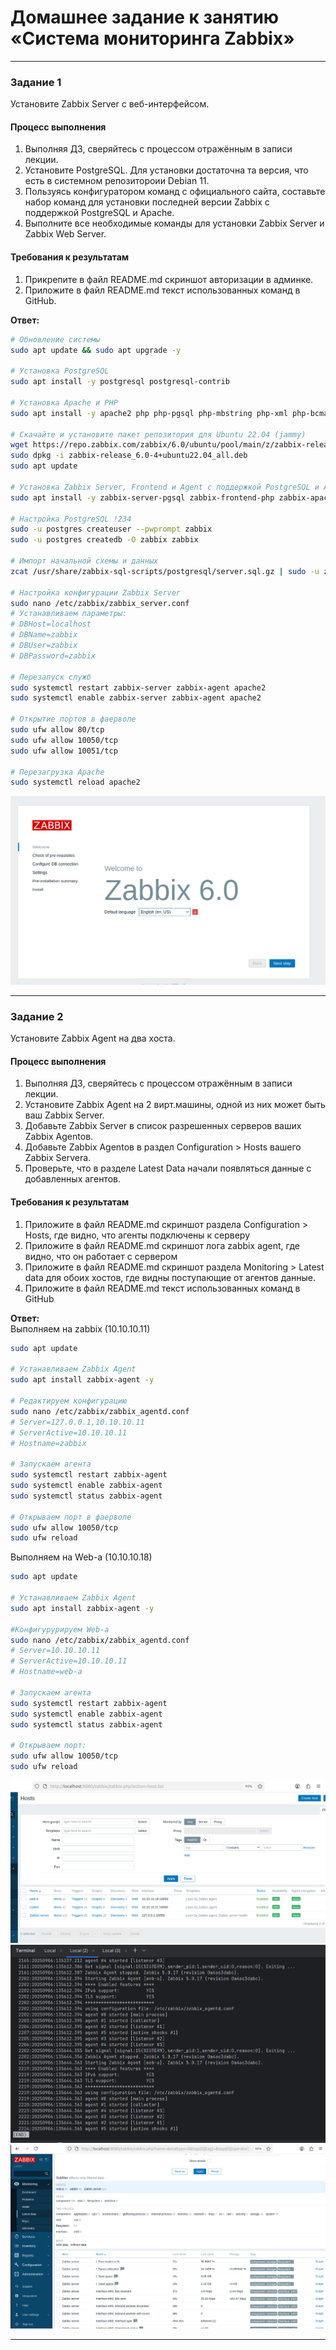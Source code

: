 # Домашнее задание к занятию «Система мониторинга Zabbix»

---

### Задание 1

Установите Zabbix Server с веб-интерфейсом.

#### Процесс выполнения
1. Выполняя ДЗ, сверяйтесь с процессом отражённым в записи лекции.
2. Установите PostgreSQL. Для установки достаточна та версия, что есть в системном репозитороии Debian 11.
3. Пользуясь конфигуратором команд с официального сайта, составьте набор команд для установки последней версии Zabbix с поддержкой PostgreSQL и Apache.
4. Выполните все необходимые команды для установки Zabbix Server и Zabbix Web Server.

#### Требования к результатам
1. Прикрепите в файл README.md скриншот авторизации в админке.
2. Приложите в файл README.md текст использованных команд в GitHub.

**Ответ:**
```bash
# Обновление системы
sudo apt update && sudo apt upgrade -y

# Установка PostgreSQL
sudo apt install -y postgresql postgresql-contrib

# Установка Apache и PHP
sudo apt install -y apache2 php php-pgsql php-mbstring php-xml php-bcmath php-ldap php-gd php-curl

# Скачайте и установите пакет репозитория для Ubuntu 22.04 (jammy)
wget https://repo.zabbix.com/zabbix/6.0/ubuntu/pool/main/z/zabbix-release/zabbix-release_6.0-4+ubuntu22.04_all.deb
sudo dpkg -i zabbix-release_6.0-4+ubuntu22.04_all.deb
sudo apt update

# Установка Zabbix Server, Frontend и Agent с поддержкой PostgreSQL и Apache
sudo apt install -y zabbix-server-pgsql zabbix-frontend-php zabbix-apache-conf zabbix-sql-scripts zabbix-agent

# Настройка PostgreSQL !234
sudo -u postgres createuser --pwprompt zabbix
sudo -u postgres createdb -O zabbix zabbix

# Импорт начальной схемы и данных
zcat /usr/share/zabbix-sql-scripts/postgresql/server.sql.gz | sudo -u zabbix psql zabbix

# Настройка конфигурации Zabbix Server
sudo nano /etc/zabbix/zabbix_server.conf
# Устанавливаем параметры:
# DBHost=localhost
# DBName=zabbix
# DBUser=zabbix
# DBPassword=zabbix

# Перезапуск служб
sudo systemctl restart zabbix-server zabbix-agent apache2
sudo systemctl enable zabbix-server zabbix-agent apache2

# Открытие портов в фаерволе
sudo ufw allow 80/tcp
sudo ufw allow 10050/tcp
sudo ufw allow 10051/tcp

# Перезагрузка Apache
sudo systemctl reload apache2
```  

![img_2.png](img_2.png)
  
---

### Задание 2

Установите Zabbix Agent на два хоста.

#### Процесс выполнения
1. Выполняя ДЗ, сверяйтесь с процессом отражённым в записи лекции.
2. Установите Zabbix Agent на 2 вирт.машины, одной из них может быть ваш Zabbix Server.
3. Добавьте Zabbix Server в список разрешенных серверов ваших Zabbix Agentов.
4. Добавьте Zabbix Agentов в раздел Configuration > Hosts вашего Zabbix Servera.
5. Проверьте, что в разделе Latest Data начали появляться данные с добавленных агентов.

#### Требования к результатам
1. Приложите в файл README.md скриншот раздела Configuration > Hosts, где видно, что агенты подключены к серверу
2. Приложите в файл README.md скриншот лога zabbix agent, где видно, что он работает с сервером
3. Приложите в файл README.md скриншот раздела Monitoring > Latest data для обоих хостов, где видны поступающие от агентов данные.
4. Приложите в файл README.md текст использованных команд в GitHub

**Ответ:**  
Выполняем на zabbix (10.10.10.11)  
```bash
sudo apt update

# Устанавливаем Zabbix Agent
sudo apt install zabbix-agent -y

# Редактируем конфигурацию
sudo nano /etc/zabbix/zabbix_agentd.conf
# Server=127.0.0.1,10.10.10.11
# ServerActive=10.10.10.11
# Hostname=zabbix

# Запускаем агента
sudo systemctl restart zabbix-agent
sudo systemctl enable zabbix-agent
sudo systemctl status zabbix-agent

# Открываем порт в фаерволе
sudo ufw allow 10050/tcp
sudo ufw reload
```  

Выполняем на Web-a (10.10.10.18)  
```bash
sudo apt update

# Устанавливаем Zabbix Agent
sudo apt install zabbix-agent -y

#Конфигурурируем Web-a
sudo nano /etc/zabbix/zabbix_agentd.conf 
# Server=10.10.10.11
# ServerActive=10.10.10.11
# Hostname=web-a
 
# Запускаем агента
sudo systemctl restart zabbix-agent
sudo systemctl enable zabbix-agent
sudo systemctl status zabbix-agent
 
# Открываем порт: 
sudo ufw allow 10050/tcp
sudo ufw reload
```  

![img_3.png](img_3.png)  
![img_4.png](img_4.png)  
![img_5.png](img_5.png)  

---
